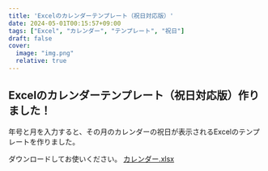 ```yaml
---
title: 'Excelのカレンダーテンプレート（祝日対応版）'
date: 2024-05-01T00:15:57+09:00
tags: ["Excel", "カレンダー", "テンプレート", "祝日"]
draft: false
cover:
  image: "img.png"
  relative: true
---
```


## Excelのカレンダーテンプレート（祝日対応版）作りました！

年号と月を入力すると、その月のカレンダーの祝日が表示されるExcelのテンプレートを作りました。

ダウンロードしてお使いください。
[カレンダー.xlsx](カレンダー.xlsx)